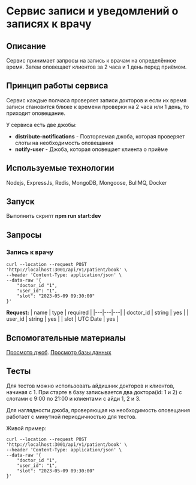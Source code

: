 # Сервис записи и уведомлений о записях к врачу

## Описание

Сервис принимает запросы на запись к врачам на определённое время. Затем оповещает клиентов за 2 часа и 1 день перед приёмом.

## Принцип работы сервиса

Сервис каждые полчаса проверяет записи докторов и если их время записи становится ближе к времени проверки на 2 часа или 1 день, то приходит оповещание.

У сервиса есть две джобы:

- **distribute-notifications** - Повторяемая джоба, которая проверяет слоты на необходимость оповещания
- **notify-user** - Джоба, которая оповещает клиента о приёме

## Используемые технологии

Nodejs, ExpressJs, Redis, MongoDB, Mongoose, BullMQ, Docker

## Запуск

 Выполнить скрипт **npm run start:dev**

## Запросы

### Запись к врачу

```curl
curl --location --request POST 'http://localhost:3001/api/v1/patient/book' \
--header 'Content-Type: application/json' \
--data-raw '{
    "doctor_id "1",
    "user_id": "1",
    "slot": "2023-05-09 09:30:00"
}'
```

**Request:**
| name | type | required |
|---|---|---|
| doctor_id |  string | yes |
| user_id | string | yes |
| slot | UTC Date | yes |

## Вспомогательные материалы

[Просмотр джоб](http://localhost:3001/admin/queues/).
[Просмотр базы данных](http://0.0.0.0:8081/db/hospital/)

## Тесты

Для тестов можно использовать айдишник докторов и клиентов, начиная с 1. При старте в базу записывается два доктора(id: 1 и 2) с слотами с 9:00 по 21:00 и клиентами с айди 1, 2 и 3.

Для наглядности джоба, проверяющая на необходимость оповещания работает с минутной периодичностью для тестов.

Живой пример:

```curl
curl --location --request POST 'http://localhost:3001/api/v1/patient/book' \
--header 'Content-Type: application/json' \
--data-raw '{
    "doctor_id "1",
    "user_id": "1",
    "slot": "2023-05-09 09:30:00" 
}'
